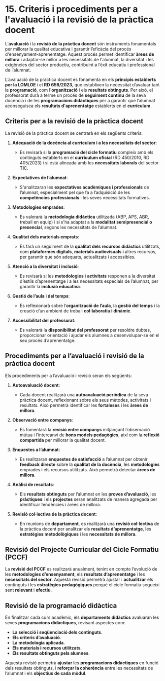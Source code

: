 # 15. Criteris i procediments per a l'avaluació i la revisió de la pràctica docent 

<!--
L'avaluació i la revisió de la pràctica docent és un element clau per a millorar la qualitat educativa  i  garantir  l'eficàcia  del  procés  d'ensenyança-aprenentatge. Este apartat establix els criteris i els procediments que el professorat acorda utilitzar per a reflexionar sobre el seu exercici i identificar àrees de millora.  

LO 3/20 (LOMLOE). Article 1. Principis 
El Sistema Educatiu Espanyol, [...] s'inspira en els principis següents: ñ) L'avaluació del conjunt del sistema educatiu, tant en la programació i l'organització i en els processos d'ensenyança i aprenentatge com en els resultats. 

Alguns aspectes que poden considerar-se inclouen: adequació de la docència al  currículum, expectatives de l'alumnat, metodologies emprades, qualitat dels materials  emprats en la docència, atenció a la diversitat i la inclusió, gestió de l'aula i del temps, accessibilitat del professorat o qualsevol altra que el departament considere. 
Alguns  procediments  per  a  l'avaluació  aconsellats  poden  ser:  autoavaluació, observació entre companys,  enquestes  a  l'alumnat,  anàlisi  de  resultats,  revisió col·lectiva,  etc.  És  convenient  enfocar  el  procés  de  manera  coherent  i desenrotllar models unificats per a la revisió de la pràctica docent. Això permetrà l'anàlisi dels resultats de manera homogènia identificant fàcilment punts de millora en els quals es pot treballar. 

A més de consensuar l'anàlisi de la docència, és important concretar els mètodes i les  tècniques  que  s'empraran  per  a  la  mateixa  revisió  del  PCCF.  Recordem  que este  document  és  un  document  en  actualització  constant  i  requerix  una  valoració  final en termes  formatius i correctius. Per tant, el departament haurà d'especificar com es realitzarà esta avaluació. 
-->

<!-- 

DE LES INSTRUCCIONS D'INICI DE CURS

1.  Avaluació dels processos d’ensenyança, del PCCF i de les programacions didàctiques, i aules virtuals
 
El professorat avaluarà l’obtenció de resultats d’aprenentatge de l’alumnat, el procés d’ensenyança i la seua pròpia pràctica docent en relació amb els reials decrets i el currículum del títol, amb les necessitats educatives de l’entorn econòmic i productiu del centre i amb les característiques de l’alumnat, la qual cosa implicarà l’avaluació i revisió, si és el cas, del projecte curricular de cicle i de les programacions didàctiques que estiguen elaborant.

22.1. Avaluació del projecte curricular de cicle formatiu

La comissió de coordinació pedagògica proposarà al claustre, perquè l’aprove, el pla d’avaluació de la pràctica docent i del PCCF.

L’avaluació del projecte curricular de cicle es realitzarà per part de l’equip educatiu i s’adequarà als aspectes esmentats en l’apartat 7 d’estes instruccions.

22.2. Avaluació de la programació didàctica

En finalitzar el curs acadèmic, i a la vista dels resultats aconseguits per l’alumnat, els departaments didàctics avaluaran les seues programacions respecte als aspectes esmentats en l’apartat 8 d’estes instruccions.

22.3. Memòria final de curs

La memòria de final de curs inclourà. entre altres aspectes, el següent:

a) Els resultats de l’avaluació de l’aprenentatge de l’alumnat, tant en el centre com en l’empresa, amb propostes de millora.
b) La memòria final del pla d’actuacions d’orientació professional del centre educatiu.
c) El PCCF i de la inserció professional dels alumnes que acaben els estudis.
d) Propostes de millora a partir d’estos resultats respecte a la pràctica docent i del PCCF.

22.4. Aules virtuals en règim semipresencial

a) Centres públics
El professorat utilitzarà la plataforma d’aprenentatge en línia disponible en https://aules.edu.gva.es/semipresencial.

L’equip docent disposarà d’un espai a l’aula virtual per a cada un dels mòduls que impartisca, i un altre reservat per al tutor o la tutora, que s’utilitzarà per a la distribució de materials didàctics i per a la realització d’anuncis de rellevància per al seguiment del curs. Este espai web el prepararà el professorat.

A fi de garantir la continuïtat i la qualitat de la docència impartida a distància, es permetrà l’accés de personal assignat per la Conselleria d’Educació, Cultura, Universitats i Ocupació, així com de les persones titulars dels centres o de les persones que exercixen la direcció d’estudis, a les aules virtuals i als continguts publicats en estes al llarg de tot el curs.

b) Centres privats i privats concertats

S’ajustarà al que disposa l’article 32 de l’Orde 30/2022, de 12 de maig, de la Conselleria
d’Educació, Cultura i Esport (DOGV 9342, 18.05.2022). 




I en l'apartat 7 i 8 diu el següent:

7. Projecte curricular del cicle formatiu

1. El projecte curricular del cicle formatiu (d’ara en avant, PCCF) recollirà els acords consensuats de caràcter pedagògic i organitzatiu, d’aplicació comuna a tots els mòduls del cicle. El seu contingut tindrà caràcter vinculant i no serà necessari replicar-lo en les programacions didàctiques dels diferents mòduls, mentres constituïx el marc comú mínim que regix el procés d’ensenyança-aprenentatge en el cicle formatiu. Estos acords han de ser respectats per tot el professorat implicat en l’exercici del cicle.
2. La direcció d’estudis de Formació Professional o la persona que exercisca estes funcions en els centres privats, serà la responsable de garantir la incorporació de tots els projectes curriculars del cicle formatiu en la programació general anual del centre. L’elaboració i redacció del PCCF correspondrà a l’equip docent del cicle, incloent-hi el professorat de matèries no professionals que impartisca docència en este mòdul, amb la coordinació i lideratge de la direcció del departament corresponent.
3. El PCCF haurà d’estar redactat i aprovat durant el curs 2025-2026. El seu contingut serà objecte de seguiment i revisió anual durant el mes de setembre, amb la finalitat de garantir la seua adequació al desplegament del cicle a les necessitats de l’alumnat.
4. El projecte curricular del cicle formatiu inclourà, almenys, els aspectes següents:
- Identificació del cicle formatiu.
- Marc normatiu per al desplegament del projecte curricular.
- Adequació de les competències professionals del títol al context socioeconòmic i cultural del centre.
- Contribució de cada mòdul a les competències professionals del cicle.
- Contribució de cada mòdul a les competències per a l’ocupabilitat del cicle.
- Enfocaments didàctics i metodològics.
- L’organització i distribució dels mòduls professionals
- Criteris d’organització, comunicació i avaluació de l’aprenentatge.
- Base de dades d’empreses o organismes equiparats per a la formació en empresa, i criteris d’assignació de l’alumnat.
- Criteris per a la realització dels plans formatius individuals.
- Criteris per a adaptar els mòduls de Digitalització i Sostenibilitat a les característiques específiques del perfil professional del cicle formatiu. 
- El pla de tutoria i orientació professional
- Concreció dels plans i programes del centre vinculats al currículum.
- Orientacions per a l’ús d’espais, mitjans i equipaments disponibles.
- Criteris i procediments per a l’avaluació i revisió de la pràctica docent.
- Atenció a la diversitat.
- Criteris per a la planificació d’activitats complementàries i extraescolars.
- Criteris per a l’organització del mòdul professional de projecte intermodular.
  
8. Programació didàctica

1. La programació del mòdul ha de ser un document, clar, concís i útil que permeta planificar l’activitat docent. S’ha d’ajustar a les directrius de la comissió de coordinació pedagògica del centre i al concretat en el PCCF en el qual s’inserix. Haurà de donar resposta a la seqüència i organització dels RA i Criteris d’Avaluació i a l’organització dels continguts del mòdul.
2. La programació didàctica de mòdul professional inclourà:
- Dades identificatives, marc normatiu i contextualització del mòdul.
- Relació entre els estàndards de competència i els mòduls del cicle formatiu.
- Contribució dels RA a les competències generals.
- Esquema general i seqüenciació de les unitats de programació.
- Metodologia del procés d’ensenyança-aprenentatge.
- Recursos.
- Ús d’espais i equipaments.
- Mesures d’atenció a la diversitat.
- Avaluació de l’aprenentatge.
- Activitats complementàries i extraescolars.
- Criteris i procediments per a l’avaluació del desenrotllament de la programació i de la pràctica docent, i també i també els criteris de qualificació.
- Qualsevol altre apartat considerat rellevant per l’equip educatiu en el PCCF.

-->

L’**avaluació** i la **revisió de la pràctica docent** són instruments fonamentals per millorar la qualitat educativa i garantir l’eficàcia del procés d'ensenyament-aprenentatge. Aquest procés permet identificar **àrees de millora** i adaptar-se millor a les necessitats de l'alumnat, la diversitat i les exigències del sector productiu, contribuint a l’èxit educatiu i professional de l’alumnat.

L’avaluació de la pràctica docent es fonamenta en els **principis establerts per la LOMLOE** i el **RD 659/2023**, que establixen la necessitat d’avaluar tant la **programació**, com l'**organització** i els **resultats obtinguts**. Per això, el professorat durà a terme un procés de **seguiment continu** de la seva docència i de les **programacions didàctiques** per a garantir que l’alumnat aconseguisca els **resultats d'aprenentatge** establerts en el **currículum**.

## **Criteris per a la revisió de la pràctica docent**

La revisió de la pràctica docent se centrarà en els següents criteris:

1. **Adequació de la docència al currículum i a les necessitats del sector**:

      * Es revisarà si la **programació del cicle formatiu** compleix amb els continguts establerts en el **currículum oficial** (RD 450/2010, RD 405/2023) i si està alineada amb les **necessitats laborals** del sector TIC.

2. **Expectatives de l’alumnat**:

      * S'analitzaran les **expectatives acadèmiques i professionals** de l’alumnat, especialment pel que fa a l’adquisició de les **competències professionals** i les seves necessitats formatives.

3. **Metodologies emprades**:

      * Es valorarà la **metodologia didàctica** utilitzada (ABP, APS, ABR, treball en equip) i si s'ha adaptat a la **modalitat semipresencial o presencial**, segons les necessitats de l’alumnat.

4. **Qualitat dels materials emprats**:

      * Es farà un seguiment de la **qualitat dels recursos didàctics** utilitzats, com **plataformes digitals**, **materials audiovisuals** i altres recursos, per garantir que són adequats, actualitzats i accessibles.

5. **Atenció a la diversitat i inclusió**:

      * Es revisarà si les **metodologies** i **activitats** responen a la diversitat d’estils d’aprenentatge i a les necessitats especials de l’alumnat, per garantir la **inclusió educativa**.

6. **Gestió de l’aula i del temps**:

      * Es reflexionarà sobre l’**organització de l’aula**, la **gestió del temps** i la creació d’un ambient de treball **col·laboratiu i dinàmic**.

7. **Accessibilitat del professorat**:

      * Es valorarà la **disponibilitat del professorat** per resoldre dubtes, proporcionar orientació i ajudar els alumnes a desenvolupar-se en el seu procés d’aprenentatge.

## **Procediments per a l’avaluació i revisió de la pràctica docent**

Els procediments per a l’avaluació i revisió seran els següents:

1. **Autoavaluació docent**:

      * Cada docent realitzarà una **autoavaluació periòdica** de la seva pràctica docent, reflexionant sobre els seus mètodes, activitats i resultats. Això permetrà identificar les **fortaleses** i les **àrees de millora**.

2. **Observació entre companys**:

      * Es fomentarà la **revisió entre companys** mitjançant l’observació mútua i l’intercanvi de **bons models pedagògics**, així com la **reflexió compartida** per millorar la qualitat docent.

3. **Enquestes a l’alumnat**:

      * Es realitzaran **enquestes de satisfacció** a l’alumnat per obtenir **feedback directe** sobre la **qualitat de la docència**, les **metodologies** emprades i els recursos utilitzats. Això permetrà detectar **àrees de millora**.

4. **Anàlisi de resultats**:

      * Els **resultats obtinguts** per l’alumnat en les **proves d’avaluació**, les **pràctiques** i els **projectes** seran analitzats de manera agregada per identificar tendències i àrees de millora.

5. **Revisió col·lectiva de la pràctica docent**:

      * En reunions de **departament**, es realitzarà una **revisió col·lectiva** de la pràctica docent per analitzar els **resultats d’aprenentatge**, les **estratègies metodològiques** i les **necessitats de millora**.

## **Revisió del Projecte Curricular del Cicle Formatiu (PCCF)**

La **revisió del PCCF** es realitzarà anualment, tenint en compte l’evolució de les **metodologies d’ensenyament**, els **resultats d’aprenentatge** i les **necessitats del sector**. Aquesta revisió permetrà ajustar i **actualitzar** els continguts i les **estratègies pedagògiques** perquè el cicle formatiu segueixi sent **relevant** i **efectiu**.

## **Revisió de la programació didàctica**

En finalitzar cada curs acadèmic, els **departaments didàctics** avaluaran les seves **programacions didàctiques**, revisant aspectes com:

* **La selecció i seqüenciació dels continguts**.
* **Els criteris d’avaluació**.
* **La metodologia aplicada**.
* **Els materials i recursos utilitzats**.
* **Els resultats obtinguts pels alumnes**.

Aquesta revisió permetrà **ajustar** les **programacions didàctiques** en funció dels resultats obtinguts, i **reforçar la coherència** entre les necessitats de l’alumnat i els **objectius de cada mòdul**.

